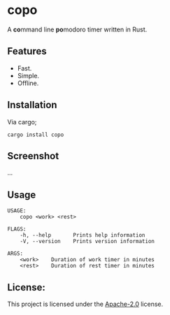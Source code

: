 # copo
A **co**mmand line **po**modoro timer written in Rust.

## Features
 *  Fast.
 *  Simple.
 *  Offline.
 
## Installation
Via cargo;
```
cargo install copo
```

## Screenshot
...

## Usage
```
USAGE:
    copo <work> <rest>

FLAGS:
    -h, --help       Prints help information
    -V, --version    Prints version information

ARGS:
    <work>    Duration of work timer in minutes
    <rest>    Duration of rest timer in minutes
```

## License:
This project is licensed under the [Apache-2.0](LICENSE.md) license.
